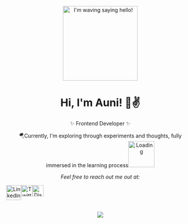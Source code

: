 <p align="center">
    <img width="200" src="https://media.giphy.com/media/TIihAQLNy1DjtRCkAM/giphy.gif" alt="I'm waving saying hello!">
</p>
<h1 align="center">Hi, I'm Auni! 🌚✌️ </h1>
<p align ="center">✨ Frontend Developer ✨ </p>
<p align="center">🪂Currently, I'm exploring through experiments and thoughts, fully immersed in the learning process<img width = "70" src="https://media.giphy.com/media/w1A0L9e4ONRmB6oBFs/giphy.gif" alt = "Loading"></p>
<p align="center"><em>Feel free to reach out me out at:</em></p>
<div align = "center" style="display: flex; flex-direction: row;">
  <a href="https://www.linkedin.com/in/auniraden/"><img width = "40" src = "https://media.giphy.com/media/HQTYdpx1yhxWpugAi2/giphy.gif" alt = "Linkedin"/></a>
  <a href ="https://www.twitter.com/auniradenshah/"><img width="30" src = "https://media.giphy.com/media/kZgt83SyhP2sy2U3h6/giphy.gif" alt = "TwitterX"/></a>
  <a href ="https://discord.com/channels/@me"><img width = "30" src = "https://media.giphy.com/media/AGCXilmipc4KBp6phP/giphy.gif" alt = "Discord"/></a>  
</div>
<br>
<p align = "center">
  <img src="https://github-readme-stats-git-masterrstaa-rickstaa.vercel.app/api/top-langs/?username=auniraden&theme=radical&layout=compact"/>
</p>






<!---
auniraden/auniraden is a ✨ special ✨ repository because its `README.md` (this file) appears on your GitHub profile.
You can click the Preview link to take a look at your changes.
--->
